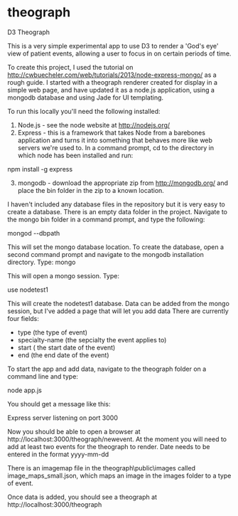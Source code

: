 theograph
=========

D3 Theograph 

This is a very simple experimental app to use D3 to render a 'God's eye' view of patient events, allowing 
a user to focus in on certain periods of time. 

To create this project, I used the tutorial on http://cwbuecheler.com/web/tutorials/2013/node-express-mongo/ as a rough guide.
I started with a theograph renderer created for display in a simple web page, and 
have updated it as a node.js application, using a mongodb database and using Jade for UI templating.

To run this locally you'll need the following installed:

1. Node.js - see the node website at http://nodejs.org/
2. Express - this is a framework that takes Node from a barebones application and turns it into something that behaves 
more like web servers we're used to. In a command prompt, cd to the directory in which node has been installed and 
run:

npm install -g express

3. mongodb - download the appropriate zip from http://mongodb.org/ and place the bin folder in the zip to a known location. 

I haven't included any database files in the repository but it is very easy to create a database. 
There is an empty data folder in the project. Navigate to the mongo bin folder in a command prompt, 
and type the following:

mongod --dbpath <path to the data folder>

This will set the mongo database location. To create the database, open a second command prompt and navigate to the mongodb installation directory. 
Type: mongo

This will open a mongo session. Type:

use nodetest1

This will create the nodetest1 database. Data can be added from the mongo session, but I've added a page that will let you add data
There are currently four fields:
 - type (the type of event)
 - specialty-name (the sepcialty the event applies to)
 - start ( the start date of the event)
 - end (the end date of the event)
 
To start the app and add data, navigate to the theograph folder on a command line and type:

node app.js

You should get a message like this:

Express server listening on port 3000

Now you should be able to open a browser at http://localhost:3000/theograph/newevent. 
At the moment you will need to add at least two events for the theograph to render. 
Date needs to be entered in the format yyyy-mm-dd 

There is an imagemap file in the theograph\public\images called image_maps_small.json, which maps an image in the images folder to a type of event. 

Once data is added, you should see a theograph at http://localhost:3000/theograph





